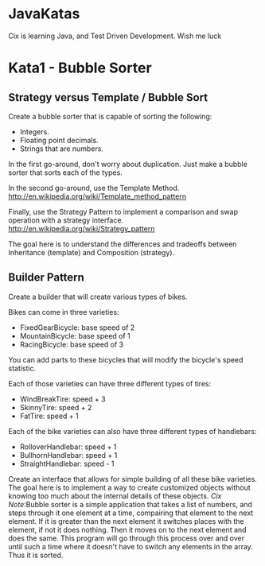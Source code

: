 JavaKatas
=========

Cix is learning Java, and Test Driven Development.  Wish me luck

Kata1 - Bubble Sorter
=====================
## Strategy versus Template / Bubble Sort ##

Create a bubble sorter that is capable of sorting the following: 

- Integers.
- Floating point decimals.
- Strings that are numbers.

In the first go-around, don't worry about duplication. Just make a bubble sorter that sorts each of the types.

In the second go-around, use the Template Method. http://en.wikipedia.org/wiki/Template_method_pattern

Finally, use the Strategy Pattern to implement a comparison and swap operation with a strategy interface. http://en.wikipedia.org/wiki/Strategy_pattern

The goal here is to understand the differences and tradeoffs between Inheritance (template) and Composition (strategy).

## Builder Pattern

Create a builder that will create various types of bikes.

Bikes can come in three varieties:
- FixedGearBicycle: base speed of 2
- MountainBicycle: base speed of 1
- RacingBicycle: base speed of 3

You can add parts to these bicycles that will modify the bicycle's speed statistic.

Each of those varieties can have three different types of tires:
- WindBreakTire: speed + 3
- SkinnyTire: speed + 2
- FatTire: speed + 1

Each of the bike varieties can also have three different types of handlebars:
- RolloverHandlebar: speed + 1
- BullhornHandlebar: speed + 1
- StraightHandlebar: speed - 1

Create an interface that allows for simple building of all these bike varieties. The goal here is to implement a way to create customized objects without knowing too much about the internal details of these objects.
*Cix Note*:Bubble sorter is a simple application that takes a list of numbers, and steps through it one element at a time, compairing that element to the next element.  If it is greater than the next element it switches places with the element, if not it does nothing.  Then it moves on to the next element and does the same.  This program will go through this process over and over until such a time where it doesn't have to switch any elements in the array.  Thus it is sorted.
